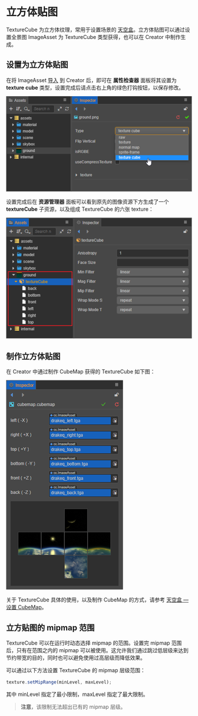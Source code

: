 # 立方体贴图

TextureCube 为立方体纹理，常用于设置场景的 [天空盒](../concepts/scene/skybox.md)。立方体贴图可以通过设置全景图 ImageAsset 为 TextureCube 类型获得，也可以在 Creator 中制作生成。

## 设置为立方体贴图

在将 ImageAsset [导入](asset-workflow.md) 到 Creator 后，即可在 **属性检查器** 面板将其设置为 **texture cube** 类型，设置完成后请点击右上角的绿色打钩按钮，以保存修改。

![set-texture-cube](texture/set-texture-cube.png)

设置完成后在 **资源管理器** 面板可以看到原先的图像资源下方生成了一个 **textureCube** 子资源，以及组成 TextureCube 的六张 texture：

![texture-cube](texture/texture-cube.png)

## 制作立方体贴图

在 Creator 中通过制作 CubeMap 获得的 TextureCube 如下图：

![CubeMap](../concepts/scene/skybox/cubemap-properties.png)

关于 TextureCube 具体的使用，以及制作 CubeMap 的方式，请参考 [天空盒 — 设置 CubeMap](../concepts/scene/skybox.md)。


## 立方贴图的 mipmap 范围
TextureCube 可以在运行时动态选择 mipmap 的范围。设置完 mipmap 范围后，只有在范围之内的 mipmap 可以被使用。这允许我们通过跳过低层级来达到节约带宽的目的，同时也可以避免使用过高层级而降低效果。

可以通过以下方法设置 TextureCube 的 mipmap 层级范围：

```Javascript
texture.setMipRange(minLevel, maxLevel);
```

其中 minLevel 指定了最小限制，maxLevel 指定了最大限制。
> **注意**，该限制无法超出已有的 mipmap 层级。
